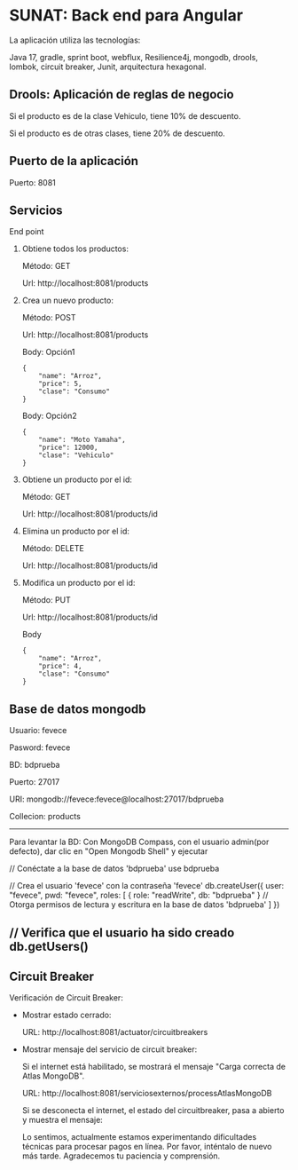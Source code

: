 # **SUNAT: Back end para Angular** 
La aplicación utiliza las tecnologías:

Java 17, gradle, sprint boot, webflux, Resilience4j, mongodb, drools, lombok, circuit breaker, Junit, arquitectura hexagonal.

## **Drools: Aplicación de reglas de negocio**
Si el producto es de la clase Vehiculo, tiene 10% de descuento.

Si el producto es de otras clases, tiene 20% de descuento.

## **Puerto de la aplicación**
Puerto: 8081

## **Servicios**
End point 
1. Obtiene todos los productos:

	Método: GET

	Url: http://localhost:8081/products


2. Crea un nuevo producto:

	Método: POST

	Url: http://localhost:8081/products
	
	Body: Opción1
	```
	{
		"name": "Arroz",
		"price": 5,
		"clase": "Consumo"
	}
	```
	Body: Opción2
	```
	{
		"name": "Moto Yamaha",
		"price": 12000,
		"clase": "Vehiculo"
	}
	```

3. Obtiene un producto por el id:

	Método: GET

	Url: http://localhost:8081/products/id


4. Elimina un producto por el id:

	Método: DELETE

	Url: http://localhost:8081/products/id


5. Modifica un producto por el id:

	Método: PUT

	Url: http://localhost:8081/products/id
	
	Body
	```
	{
		"name": "Arroz",
		"price": 4,
		"clase": "Consumo"
	}
	```
## **Base de datos mongodb**
Usuario: fevece

Pasword: fevece

BD: bdprueba

Puerto: 27017

URI: mongodb://fevece:fevece@localhost:27017/bdprueba

Collecion: products

---------------------------------
Para levantar la BD:
Con MongoDB Compass, con el usuario admin(por defecto), dar clic en "Open Mongodb Shell" y ejecutar

// Conéctate a la base de datos 'bdprueba'
use bdprueba

// Crea el usuario 'fevece' con la contraseña 'fevece'
db.createUser({
  user: "fevece",
  pwd: "fevece",
  roles: [
    { role: "readWrite", db: "bdprueba" } // Otorga permisos de lectura y escritura en la base de datos 'bdprueba'
  ]
})

// Verifica que el usuario ha sido creado
db.getUsers()
-------------------------------------

## **Circuit Breaker**
Verificación de Circuit Breaker:

- Mostrar estado cerrado:

	URL: http://localhost:8081/actuator/circuitbreakers

- Mostrar mensaje del servicio de circuit breaker:

  Si el internet está habilitado, se mostrará el mensaje "Carga correcta de Atlas MongoDB".

  URL: http://localhost:8081/serviciosexternos/processAtlasMongoDB
  
  
  Si se desconecta el internet, el estado del circuitbreaker, pasa a abierto y muestra el mensaje:
  
  Lo sentimos, actualmente estamos experimentando dificultades técnicas para procesar pagos en línea. Por favor, inténtalo de nuevo más tarde. Agradecemos tu paciencia y comprensión.

  
